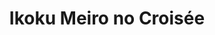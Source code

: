 --- 
title: "Ikoku Meiro no Croisée"
publishdate: "2019-5-14T16:48:46+02:00"
src: "https://365manga.net/manga/ikoku-meiro-no-crois-eacute-e"
image: "https://data.365manga.net/images/thumbnails/19340-ikoku-meiro-no-crois-eacute-e.jpg"
description: "From Fate: During the second half of the 19th century, Europe became intrigued by the Japanese culture. A Japanese girl named Yune travels to France, where she started working in the lower parts of a town in Paris at a craft store called Enseignes du Roy. She and the store owner named Claude communicate with each other in order to get over their cultural differences. This is the story of…"
---